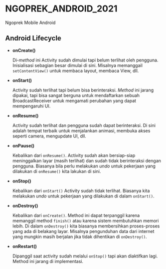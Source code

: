 # NGOPREK_ANDROID_2021
Ngoprek Mobile Android 


## Android Lifecycle


-   **onCreate()**
    
    Di-_method_  ini Activity sudah dimulai tapi belum terlihat oleh pengguna. Inisialisasi sebagian besar dimulai di sini. Misalnya memanggail  `setContentView()`  untuk membaca layout, membaca View, dll.
    
-   **onStart()**
    
    Activity sudah terlihat tapi belum bisa berinteraksi.  _Method_  ini jarang dipakai, tapi bisa sangat berguna untuk mendaftarkan sebuah BroadcastReceiver untuk mengamati perubahan yang dapat mempengaruhi UI.
    
-   **onResume()**
    
    Activity sudah terlihat dan pengguna sudah dapat berinteraksi. Di sini adalah tempat terbaik untuk menjalankan animasi, membuka akses seperti camera, mengupdate UI, dll.
    
-   **onPause()**
    
    Kebalikan dari  `onResume()`. Activity sudah akan bersiap-siap meninggalkan layar (masih terlihat) dan sudah tidak berinteraksi dengan pengguna. Biasanya bila perlu melakukan  _undo_  untuk pekerjaan yang dilakukan di  `onResume()`  kita lakukan di sini.
    
-   **onStop()**
    
    Kebalikan dari  `onStart()`  Activity sudah tidak terlihat. Biasanya kita melakukan  _undo_  untuk pekerjaan yang dilakukan di dalam  `onStart()`.
    
-   **onDestroy()**
    
    Kebalikan dari  `onCreate()`. Method ini dapat terpanggil karena memanggil method  `finish()`  atau karena sistem membutuhkan memori lebih. Di dalam  `onDestroy()`  kita biasanya membersihkan proses-proses yang ada di belakang layar. Misalnya pengunduhan data dari internet yang mungkin masih berjalan jika tidak dihentikan di  `onDestroy()`.
    
-   **onRestart()**
    
    Dipanggil saat activity sudah melalui  `onStop()`  tapi akan diaktifkan lagi. Method ini jarang di implementasi.
